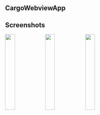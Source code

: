 ## CargoWebviewApp

## Screenshots
<p>
  <img src="screenshots/ss home.png" width="25%" />
  <img src="screenshots/ss tracking.png" width="25%" />
  <img src="screenshots/ss history.png" width="25%" />
</p>
